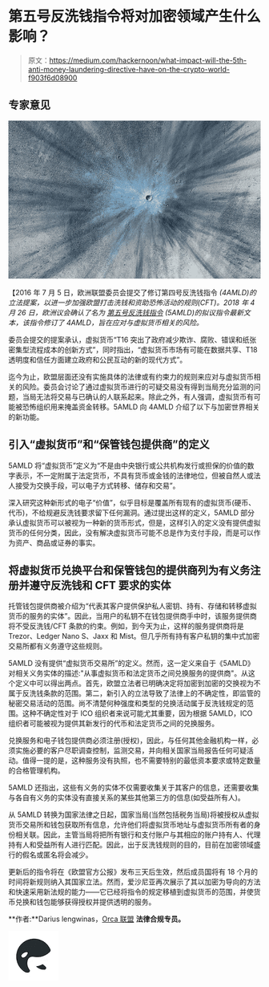 # 第五号反洗钱指令将对加密领域产生什么影响？

> 原文：<https://medium.com/hackernoon/what-impact-will-the-5th-anti-money-laundering-directive-have-on-the-crypto-world-f903f6d08900>

## **专家意见**

![](img/4478c3c4d98c548651a0b8a2ecb742b3.png)

【2016 年 7 月 5 日，欧洲联盟委员会提交了修订第四号反洗钱指令 *(4AMLD)的立法提案，以进一步加强欧盟打击洗钱和资助恐怖活动的规则(CFT)。2018 年 4 月 26 日，欧洲议会确认了名为* [*第五号反洗钱指令*](https://eur-lex.europa.eu/legal-content/EN/TXT/PDF/?uri=CONSIL%3APE_72_2017_INIT&from=LT) *(5AMLD)的拟议指令最新文本，该指令修订了 4AMLD，旨在应对与虚拟货币相关的风险。*

委员会提交的提案承认，虚拟货币“T16 突出了政府减少欺诈、腐败、错误和纸张密集型流程成本的创新方式”，同时指出，“虚拟货币市场有可能在数据共享、T18 透明度和信任方面建立政府和公民互动的新的现代方式”。

迄今为止，欧盟层面还没有实施具体的法律或有约束力的规则来应对与虚拟货币相关的风险。委员会讨论了通过虚拟货币进行的可疑交易没有得到当局充分监测的问题，当局无法将交易与已确认的人联系起来。除此之外，有人强调，虚拟货币有可能被恐怖组织用来掩盖资金转移。5AMLD 向 4AMLD 介绍了以下与加密世界相关的新功能。

## **引入“虚拟货币”和“保管钱包提供商”的定义**

5AMLD 将“虚拟货币”定义为“不是由中央银行或公共机构发行或担保的价值的数字表示，不一定附属于法定货币，不具有货币或金钱的法律地位，但被自然人或法人接受为交换手段，可以电子方式转移、储存和交易”。

深入研究这种新形式的电子“价值”，似乎目标是覆盖所有现有的虚拟货币(硬币、代币)，不给规避反洗钱要求留下任何漏洞。通过提出这样的定义，5AMLD 部分承认虚拟货币可以被视为一种新的货币形式，但是，这样引入的定义没有提供虚拟货币的任何分类，因此，没有解决虚拟货币可能不总是作为支付手段，而是可以作为资产、商品或证券的事实。

## **将虚拟货币兑换平台和保管钱包的提供商列为有义务注册并遵守反洗钱和 CFT 要求的实体**

托管钱包提供商被介绍为“代表其客户提供保护私人密钥、持有、存储和转移虚拟货币的服务的实体”。因此，当用户的私钥不在钱包提供商手中时，该服务提供商将不受反洗钱/CFT 条款的约束。例如，到今天为止，这样的服务提供商将是 Trezor、Ledger Nano S、Jaxx 和 Mist。但几乎所有持有客户私钥的集中式加密交易所都有义务遵守这些规则。

5AMLD 没有提供“虚拟货币交易所”的定义。然而，这一定义来自于《5AMLD》对相关义务实体的描述:"从事虚拟货币和法定货币之间兑换服务的提供商"。从这个定义中可以得出两点。首先，欧盟立法者已明确决定将加密到加密的交换视为不属于反洗钱条款的范围。第二，新引入的立法导致了法律上的不确定性，即监管的秘密交易活动的范围。尚不清楚何种强度和类型的兑换活动属于反洗钱规定的范围。这种不确定性对于 ICO 组织者来说可能尤其重要，因为根据 5AMLD，ICO 组织者可能被视为提供其新发行的代币和法定货币之间的兑换服务。

兑换服务和电子钱包提供商必须注册(授权)，因此，与任何其他金融机构一样，必须实施必要的客户尽职调查控制，监测交易，并向相关国家当局报告任何可疑活动。值得一提的是，这种服务没有执照，也不需要特别的最低资本要求或特定数量的合格管理机构。

5AMLD 还指出，这些有义务的实体不仅需要收集关于其客户的信息，还需要收集与各自有义务的实体没有直接关系的某些其他第三方的信息(如受益所有人)。

从 5AMLD 转换为国家法律之日起，国家当局(当然包括税务当局)将被授权从虚拟货币交易所和钱包获取所有信息，允许他们将虚拟货币地址与虚拟货币所有者的身份相关联。因此，主管当局将把所有银行和支付账户与其相应的账户持有人、代理持有人和受益所有人进行匹配。因此，出于反洗钱规则的目的，目前在加密领域盛行的假名或匿名将会减少。

更新后的指令将在《欧盟官方公报》发布三天后生效，然后成员国将有 18 个月的时间将新规则纳入其国家立法。然而，爱沙尼亚再次展示了其以加密为导向的方法和快速采用新法规的能力——它已经将指令的规定移植到虚拟货币的范围，并使货币兑换和钱包能够获得授权并提供透明的服务。

**作者:**Darius lengwinas，[Orca 联盟](https://orcaalliance.eu/) **法律合规专员。**

![](img/dd12ca73ff540339eccb3860adb9b8dc.png)